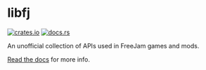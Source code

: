 # libfj
[![crates.io](https://img.shields.io/crates/v/libfj.svg)](https://crates.io/crates/libfj) [![docs.rs](https://docs.rs/libfj/badge.svg)](https://docs.rs/libfj/latest/libfj/)

An unofficial collection of APIs used in FreeJam games and mods.

[Read the docs](https://docs.rs/libfj/latest/libfj/) for more info.
